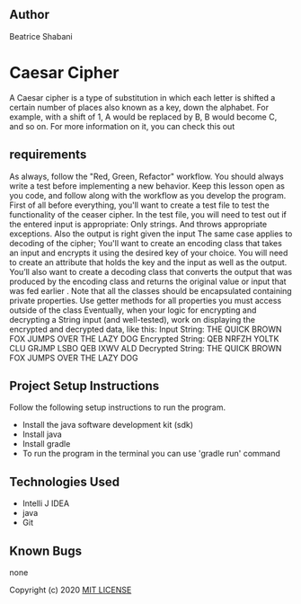 ## Author
 Beatrice Shabani


# Caesar Cipher
A Caesar cipher is a type of substitution in which each letter is shifted a certain number of places also known as a key, down the alphabet. 
 For example, with a shift of 1, A would be replaced by B, B would become C, and so on. For more information on it, 
you can check this out


## requirements

As always, follow the "Red, Green, Refactor" workflow. You should always write a test before implementing a new behavior. Keep this lesson open as you code, and follow along with the workflow as you develop the program.
First of all before everything, you'll want to create a test file to test the functionality of the ceaser cipher.
In the test file, you will need to test out if the entered input is appropriate: Only strings. And throws appropriate exceptions. Also the output is right given the input
The same case applies to decoding of the cipher;
You'll want to create an encoding class that takes an input and encrypts it using the desired key of your choice. You will need to create an attribute that holds the key and the input as well as the output.
You’ll also want to create a decoding class that converts the output that was produced by the encoding class and returns the original value or input that was fed earlier .
Note that all the classes should be encapsulated containing private properties. Use getter methods for all properties you must access outside of the class
Eventually, when your logic for encrypting and decrypting a String input (and well-tested), work on displaying the encrypted and decrypted data, like this:
Input String: THE QUICK BROWN FOX JUMPS OVER THE LAZY DOG
Encrypted String: QEB NRFZH YOLTK CLU GRJMP LSBO QEB IXWV ALD
Decrypted String: THE QUICK BROWN FOX JUMPS OVER THE LAZY DOG
## Project Setup Instructions
Follow the following setup instructions to run the program.
* Install the java software development kit (sdk)
* Install java
* Install gradle
* To run the program in the terminal you can use 'gradle run' command


## Technologies Used
* Intelli J IDEA
* java
* Git



## Known Bugs
none


Copyright (c) 2020 [MIT LICENSE](./LICENSE)

